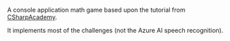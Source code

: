 A console application math game based upon the tutorial from [CSharpAcademy](https://www.thecsharpacademy.com/project/53/math-game).

It implements most of the challenges (not the Azure AI speech recognition).
